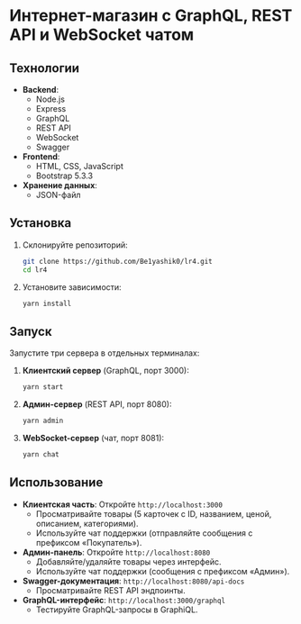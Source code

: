 # Интернет-магазин с GraphQL, REST API и WebSocket чатом

## Технологии

- **Backend**:
	- Node.js
    - Express
    - GraphQL 
    - REST API
    - WebSocket
    - Swagger
- **Frontend**:
    - HTML, CSS, JavaScript
    - Bootstrap 5.3.3
- **Хранение данных**:
    - JSON-файл 

## Установка

1. Склонируйте репозиторий:
    
    ```bash
    git clone https://github.com/Be1yashik0/lr4.git
    cd lr4
    ```
    
2. Установите зависимости:
    
    ```bash
    yarn install
    ```
    

## Запуск

Запустите три сервера в отдельных терминалах:

1. **Клиентский сервер** (GraphQL, порт 3000):
    
    ```bash
    yarn start
    ```
    
2. **Админ-сервер** (REST API, порт 8080):
    
    ```bash
    yarn admin
    ```
	
3. **WebSocket-сервер** (чат, порт 8081):
    
    ```bash
    yarn chat
    ```
    

## Использование

- **Клиентская часть**: Откройте `http://localhost:3000`
    - Просматривайте товары (5 карточек с ID, названием, ценой, описанием, категориями).
    - Используйте чат поддержки (отправляйте сообщения с префиксом «Покупатель»).
- **Админ-панель**: Откройте `http://localhost:8080`
    - Добавляйте/удаляйте товары через интерфейс.
    - Используйте чат поддержки (сообщения с префиксом «Админ»).
- **Swagger-документация**: `http://localhost:8080/api-docs`
    - Просматривайте REST API эндпоинты.
- **GraphQL-интерфейс**: `http://localhost:3000/graphql`
    - Тестируйте GraphQL-запросы в GraphiQL.

